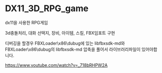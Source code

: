 # DX11_3D_RPG_game
 dx11을 사용한 RPG게임
 
 3d충돌처리, 대화 선택지, 장비, 아이템, 스킬, FBX임포트 구현

디버깅을 할경우 FBXLoader\x86\dubug에 있는 libfbxsdk-md와 FBXLoader\x86\dubug의 libfbxsdk-md 압축을 풀어서 라이브러리파일이 있어야합니다.

https://www.youtube.com/watch?v=_718bRHPW2A
